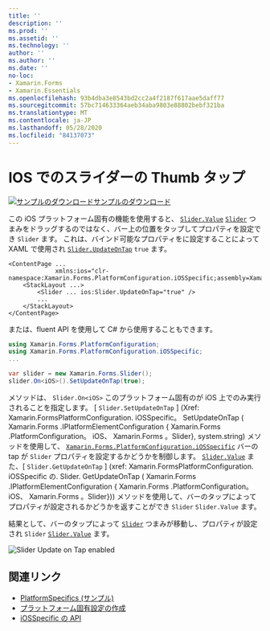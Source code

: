 ```yaml
---
title: ''
description: ''
ms.prod: ''
ms.assetid: ''
ms.technology: ''
author: ''
ms.author: ''
ms.date: ''
no-loc:
- Xamarin.Forms
- Xamarin.Essentials
ms.openlocfilehash: 93b4dba3e8543bd2cc2a4f2187f617aae5daff77
ms.sourcegitcommit: 57bc714633364aeb34aba9803e88802bebf321ba
ms.translationtype: MT
ms.contentlocale: ja-JP
ms.lasthandoff: 05/28/2020
ms.locfileid: "84137073"
---
```

# <a name="slider-thumb-tap-on-ios"></a>IOS でのスライダーの Thumb タップ

[![サンプルのダウンロード](~/media/shared/download.png)サンプルのダウンロード](https://docs.microsoft.com/samples/xamarin/xamarin-forms-samples/userinterface-platformspecifics)

この iOS プラットフォーム固有の機能を使用すると、 [`Slider.Value`](xref:Xamarin.Forms.Slider.Value) [`Slider`](xref:Xamarin.Forms.Slider) つまみをドラッグするのではなく、バー上の位置をタップしてプロパティを設定でき `Slider` ます。 これは、バインド可能なプロパティをに設定することによって XAML で使用され [`Slider.UpdateOnTap`](xref:Xamarin.Forms.PlatformConfiguration.iOSSpecific.Slider.UpdateOnTapProperty) `true` ます。

```xaml
<ContentPage ...
             xmlns:ios="clr-namespace:Xamarin.Forms.PlatformConfiguration.iOSSpecific;assembly=Xamarin.Forms.Core">
    <StackLayout ...>
        <Slider ... ios:Slider.UpdateOnTap="true" />
        ...
    </StackLayout>
</ContentPage>
```

または、fluent API を使用して C# から使用することもできます。

```csharp
using Xamarin.Forms.PlatformConfiguration;
using Xamarin.Forms.PlatformConfiguration.iOSSpecific;
...

var slider = new Xamarin.Forms.Slider();
slider.On<iOS>().SetUpdateOnTap(true);
```

メソッドは、 `Slider.On<iOS>` このプラットフォーム固有のが iOS 上でのみ実行されることを指定します。 [ `Slider.SetUpdateOnTap` ] (Xref: Xamarin.FormsPlatformConfiguration. iOSSpecific。 SetUpdateOnTap ( Xamarin.Forms .IPlatformElementConfiguration { Xamarin.Forms .PlatformConfiguration。 iOS、 Xamarin.Forms 。Slider}, system.string) メソッドを使用して、 [`Xamarin.Forms.PlatformConfiguration.iOSSpecific`](xref:Xamarin.Forms.PlatformConfiguration.iOSSpecific) バーの tap が `Slider` プロパティを設定するかどうかを制御します。 [`Slider.Value`](xref:Xamarin.Forms.Slider.Value) また、[ `Slider.GetUpdateOnTap` ] (xref: Xamarin.FormsPlatformConfiguration. iOSSpecific の. Slider. GetUpdateOnTap ( Xamarin.Forms .IPlatformElementConfiguration { Xamarin.Forms .PlatformConfiguration。 iOS、 Xamarin.Forms 。Slider})) メソッドを使用して、バーのタップによってプロパティが設定されるかどうかを返すことができ `Slider` `Slider.Value` ます。

結果として、バーのタップによって [`Slider`](xref:Xamarin.Forms.Slider) つまみが移動し、プロパティが設定され `Slider` [`Slider.Value`](xref:Xamarin.Forms.Slider.Value) ます。

![](slider-thumb-images/slider-updateontap.png "Slider Update on Tap enabled")

## <a name="related-links"></a>関連リンク

- [PlatformSpecifics (サンプル)](https://docs.microsoft.com/samples/xamarin/xamarin-forms-samples/userinterface-platformspecifics)
- [プラットフォーム固有設定の作成](~/xamarin-forms/platform/platform-specifics/index.md#creating-platform-specifics)
- [iOSSpecific の API](xref:Xamarin.Forms.PlatformConfiguration.iOSSpecific)
